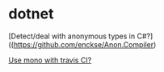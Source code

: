 dotnet
======

[Detect/deal with anonymous types in C#?]((https://github.com/enckse/Anon.Compiler)

[Use mono with travis CI?](https://github.com/enckse/travis-mono-scripts)
